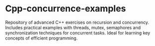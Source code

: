 # Cpp-concurrence-examples
Repository of advanced C++ exercises on recursion and concurrency. Includes practical examples with threads, mutex, semaphores and synchronization techniques for concurrent tasks. Ideal for learning key concepts of efficient programming.
